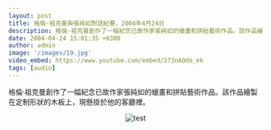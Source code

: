 ```yaml
---
layout: post
title: 格倫·祖克曼與張純如對話紀要，2004年4月24日
description: 格倫·祖克曼創作了一幅紀念已故作家張純如的蠟畫和拼貼藝術作品。該作品繪製在定制形狀的木板上，現懸掛於他的客廳裡。
date: 2004-04-24 15:01:35 +0300
author: admin
image: '/images/19.jpg'
video_embed: https://www.youtube.com/embed/273nAOdo_ek
tags: [audio]
---
```

格倫·祖克曼創作了一幅紀念已故作家張純如的蠟畫和拼貼藝術作品。該作品繪製在定制形狀的木板上，現懸掛於他的客廳裡。

<center><img src="https://thatirischang.github.io/images/19.png" title="test"></center>
<br>
